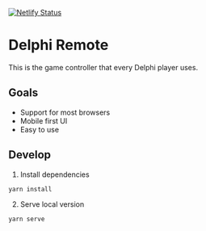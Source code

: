 [![Netlify Status](https://api.netlify.com/api/v1/badges/56f7dc99-b0de-43dc-9640-566c5ad81069/deploy-status)](https://app.netlify.com/sites/delphi-remote/deploys)

# Delphi Remote
This is the game controller that every Delphi player uses.

## Goals
- Support for most browsers
- Mobile first UI
- Easy to use

## Develop

1. Install dependencies
```
yarn install
```

2. Serve local version
```
yarn serve
```
